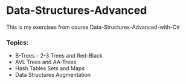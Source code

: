 # Data-Structures-Advanced
This is my exercises from course Data-Structures-Advanced-with-C#

<h3>Topics: </h3>
<ul>
  <li>B-Trees - 2-3 Trees and Red-Black</li>
  <li>AVL Trees and AA-Trees</li>
  <li>Hash Tables Sets and Maps</li>
  <li>Data Structures Augmentation</li>
</ul>
